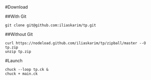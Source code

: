 #Download

##With Git
```
git clone git@github.com:iliaskarim/tp.git
```


##Without Git
```
curl https://nodeload.github.com/iliaskarim/tp/zipball/master --O tp.zip
unzip tp.zip
```


#Launch

```
chuck --loop tp.ck &
chuck + main.ck
```
